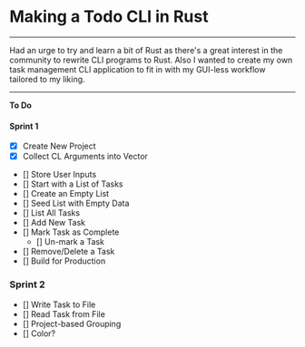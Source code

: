 # Making a Todo CLI in Rust
---

Had an urge to try and learn a bit of Rust as there's a great interest in the community to rewrite CLI programs to Rust. Also I wanted to create my own task management CLI application to fit in with my GUI-less workflow tailored to my liking.

---
**To Do**

#### Sprint 1

* [x] Create New Project
* [x] Collect CL Arguments into Vector
* [] Store User Inputs
* [] Start with a List of Tasks 
* [] Create an Empty List 
* [] Seed List with Empty Data
* [] List All Tasks
* [] Add New Task
* [] Mark Task as Complete
	* [] Un-mark a Task
* [] Remove/Delete a Task
* [] Build for Production
 
### Sprint 2

* [] Write Task to File
* [] Read Task from File
* [] Project-based Grouping
* [] Color?

